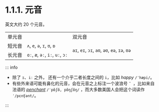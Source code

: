 # 1.1.1. 元音

英文大约 20 个元音。

<table>
<tbody>
 <tr>
  <td colspan="2">单元音</td>
  <td>双元音</td>
 </tr>
 <tr>
  <td>短元音</td>
  <td><code>ʌ</code>, <code>e</code>, <code>ə</code>, <code>ɪ</code>, <code>ʊ</code>, <code>ɒ</code></td>
  <td rowspan="2"><code>aɪ</code>, <code>eɪ</code>, <code>ɔɪ</code>, <code>aʊ</code>, <code>əʊ</code>, <code>eə</code>, <code>ɪə</code>, <code>ʊə</code></td>
 </tr>
 <tr>
  <td>长元音</td>
  <td><code>ɑː</code>, <code>æ</code>, <code>əː</code>, <code>iː</code>, <code>uː</code>, <code>ɔː</code></td>
 </tr>
</tbody>
</table>


::: info

* 除了 `ɪ`、`iː` 之外， 还有一个介乎二者长度之间的 `i`，比如 *happy* `/ˈhæpi/`<span class="speak-word-inline" data-audio-uk="/audios/happy-uk.mp3"></span><span class="speak-word-inline" data-audio-us="/audios/happy-us.mp3"></span>。
* 有些外来语可能有鼻化的元音，会在元音之上标注一个波浪号 `˜ `，比如来自法语的 [*penchant*](https://www.oxfordlearnersdictionaries.com/definition/english/penchant) `/ˈpɒ̃ʃɒ̃, pɒ̃ŋʃɒ̃ŋ/`<span class="speak-word-inline" data-audio-uk="/audios/penchant-uk.mp3"></span>  ，而大多数美国人会把这个词读作 `ˈ/pɛnʧənt/`<span class="speak-word-inline" data-audio-us="/audios/penchant-us.mp3"></span>。

:::